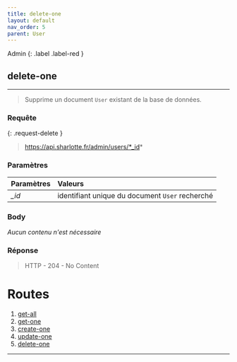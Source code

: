 ```yaml
---
title: delete-one
layout: default
nav_order: 5
parent: User
---
```


Admin
{: .label .label-red }

<!-- DÉBUT DE LA ROUTE -->
## delete-one
----

> Supprime un document `User` existant de la base de données.


### Requête

{: .request-delete }
> https://api.sharlotte.fr/admin/users/*_id*

### Paramètres

| Paramètres | Valeurs                                          |
|:-----------|:-------------------------------------------------|
| *_id*      | identifiant unique du document `User` recherché |

### Body
*Aucun contenu n'est nécessaire*

### Réponse
> HTTP - 204 - No Content
<!-- FIN DE LA ROUTE -->

# Routes

1. [get-all]
1. [get-one]
1. [create-one]
1. [update-one]
1. [delete-one]

----

[brand]: ../security.html#rôles
[manager]: ../security.html#rôles
[roles]: ../security.html#rôles
[labels]: user/labels.html
[units]: user/units.html
[sources]: user/sources.html
[actives]: user/actives.html
[get-all]: #get-all
[get-one]: #get-one
[create-one]: #create-one
[update-one]: #update-one
[delete-one]: #delete-one